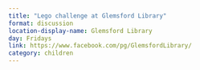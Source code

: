 ```yaml
---
title: "Lego challenge at Glemsford Library"
format: discussion
location-display-name: Glemsford Library
day: Fridays
link: https://www.facebook.com/pg/GlemsfordLibrary/
category: children
---
```

